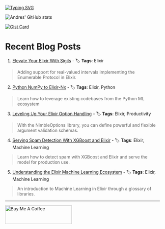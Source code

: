 [![Typing SVG](https://readme-typing-svg.demolab.com?font=IBM+Plex+Mono&weight=700&size=25&pause=1000&center=true&multiline=true&width=435&height=69&lines=Hi%2C+thanks+for+stopping+by;+Take+a+look+around+%F0%9F%91%8B)](https://git.io/typing-svg)

![Andres' GitHub stats](https://github-readme-stats.vercel.app/api?username=acalejos&theme=transparent&show_icons=true)

[![Gist Card](https://github-readme-stats.vercel.app/api/gist?id=4598e5e2b2b91e420a4cf609bc2ffc03&theme=transparent)](https://gist.github.com/acalejos/4598e5e2b2b91e420a4cf609bc2ffc03)
# Recent Blog Posts
<!-- BLOG-POST-LIST:START -->
 1. [Elevate Your Elixir With Sigils](https://www.thestackcanary.com/elevate-your-elixir-with-sigils/) - 🏷️ **Tags**: Elixir 
 > Adding support for real-valued intervals implementing the Enumerable Protocol in Elixir. 

 2. [Python NumPy to Elixir-Nx](https://www.thestackcanary.com/numpy-to-nx/) - 🏷️ **Tags**: Elixir, Python 
 > Learn how to leverage existing codebases from the Python ML ecosystem 

 3. [Leveling Up Your Elixir Option Handling](https://www.thestackcanary.com/elixir-nimble-options/) - 🏷️ **Tags**: Elixir, Productivity 
 > With the NimbleOptions library, you can define powerful and flexible argument validation schemas.  

 4. [Serving Spam Detection With XGBoost and Elixir](https://www.thestackcanary.com/serving-spam-detection-with-xgboost-and-elixir/) - 🏷️ **Tags**: Elixir, Machine Learning 
 > Learn how to detect spam with XGBoost and Elixir and serve the model for production use.  

 5. [Understanding the Elixir Machine Learning Ecosystem](https://www.thestackcanary.com/understanding-the-elixir-machine-learning-ecosystem/) - 🏷️ **Tags**: Elixir, Machine Learning 
 > An introduction to Machine Learning in Elixir through a glossary of libraries.  
<!-- BLOG-POST-LIST:END -->

--- 
<a href="https://www.buymeacoffee.com/acalejos" target="_blank"><img src="https://cdn.buymeacoffee.com/buttons/v2/default-yellow.png" alt="Buy Me A Coffee" style="height: 60px !important;width: 217px !important;" ></a>
